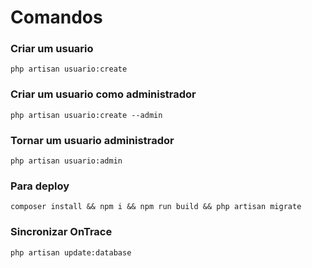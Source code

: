 # Comandos 

### Criar um usuario
```
php artisan usuario:create
```
### Criar um usuario como administrador 
```
php artisan usuario:create --admin
```
### Tornar um usuario administrador
```
php artisan usuario:admin
```
### Para deploy
```
composer install && npm i && npm run build && php artisan migrate
```
### Sincronizar OnTrace
```
php artisan update:database
```
